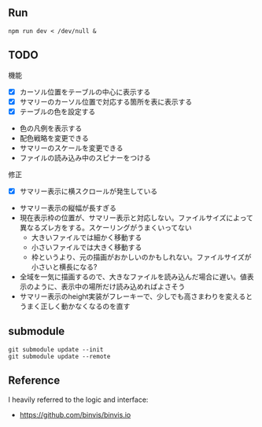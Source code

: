 ## Run

```
npm run dev < /dev/null &
```

## TODO

機能

- [x] カーソル位置をテーブルの中心に表示する
- [x] サマリーのカーソル位置で対応する箇所を表に表示する
- [x] テーブルの色を設定する
- 色の凡例を表示する
- 配色戦略を変更できる
- サマリーのスケールを変更できる
- ファイルの読み込み中のスピナーをつける

修正

- [x] サマリー表示に横スクロールが発生している
- サマリー表示の縦幅が長すぎる
- 現在表示枠の位置が、サマリー表示と対応しない。ファイルサイズによって異なるズレ方をする。スケーリングがうまくいってない
  - 大きいファイルでは細かく移動する
  - 小さいファイルでは大きく移動する
  - 枠というより、元の描画がおかしいのかもしれない。ファイルサイズが小さいと横長になる?
- 全域を一気に描画するので、大きなファイルを読み込んだ場合に遅い。値表示のように、表示中の場所だけ読み込めればよさそう
- サマリー表示のheight実装がフレーキーで、少しでも高さまわりを変えるとうまく正しく動かなくなるのを直す

## submodule

```
git submodule update --init
git submodule update --remote
```

## Reference

I heavily referred to the logic and interface:

- https://github.com/binvis/binvis.io
